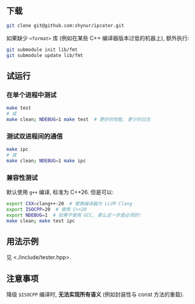 ## 下载

```bash
git clone git@github.com:shynur/ipcator.git
```

如果缺少 `<format>` 库 (例如在某些 C++ 编译器版本过低的机器上), 额外执行:

```bash
git submodule init lib/fmt
git submodule update lib/fmt
```

## 试运行

### 在单个进程中测试

```bash
make test
# 或
make clean; NDEBUG=1 make test  # 更好的性能, 更少的日志
```

### 测试双进程间的通信

```bash
make ipc
# 或
make clean; NDEBUG=1 make ipc
```

### 兼容性测试

默认使用 `g++` 编译, 标准为 C++26.
但是可以:

```bash
export CXX=clang++-20  # 替换编译器为 LLVM Clang
export ISOCPP=20  # 使用 C++20
export NDEBUG=1  # 如果不使用 GCC, 那么这一步是必须的!
make clean; make test ipc
```

## 用法示例

见 <./include/tester.hpp>.

## 注意事项

降级 `$ISOCPP` 编译时, **无法实现所有语义** (例如封装性与 const 方法的重载).
